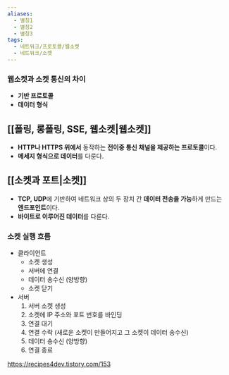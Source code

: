 ```yaml
---
aliases:
  - 별칭1
  - 별칭2
  - 별칭3
tags:
  - 네트워크/프로토콜/웹소켓
  - 네트워크/소켓
---
```


### 웹소켓과 소켓 통신의 차이
- **기반 프로토콜**
- **데이터 형식**

## [[폴링, 롱폴링, SSE, 웹소켓|웹소켓]]
- **HTTP나 HTTPS 위에서** 동작하는 **전이중 통신 채널을 제공하는 프로토콜**이다.
- **메세지 형식으로 데이터**를 다룬다.

## [[소켓과 포트|소켓]]
- **TCP, UDP**에 기반하여 네트워크 상의 두 장치 간 **데이터 전송을 가능**하게 만드는 **엔드포인트**이다.
- **바이트로 이루어진 데이터**를 다룬다.


### 소켓 실행 흐름
- 클라이언트
	- 소켓 생성
	- 서버에 연결
	- 데이터 송수신 (양방향)
	- 소켓 닫기
- 서버
	1) 서버 소켓 생성
	2) 소켓에 IP 주소와 포트 번호를 바인딩
	3) 연결 대기
	4) 연결 수락 (새로운 소켓이 만들어지고 그 소켓이 데이터 송수신)
	5) 데이터 송수신 (양방향)
	6) 연결 종료

https://recipes4dev.tistory.com/153
